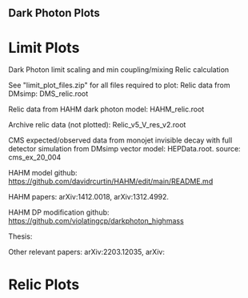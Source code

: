 ## Dark Photon Plots

# Limit Plots

Dark Photon limit scaling and min coupling/mixing Relic calculation

See "limit_plot_files.zip" for all files required to plot:
Relic data from DMsimp: DMS_relic.root

Relic data from HAHM dark photon model: HAHM_relic.root

Archive relic data (not plotted): Relic_v5_V_res_v2.root

CMS expected/observed data from monojet invisible decay with full detector simulation from DMsimp vector model: HEPData.root. source: cms_ex_20_004



HAHM model github: https://github.com/davidrcurtin/HAHM/edit/main/README.md

HAHM papers: arXiv:1412.0018, arXiv:1312.4992. 

HAHM DP modification github: https://github.com/violatingcp/darkphoton_highmass

Thesis: 

Other relevant papers: arXiv:2203.12035, arXiv:

 
# Relic Plots
